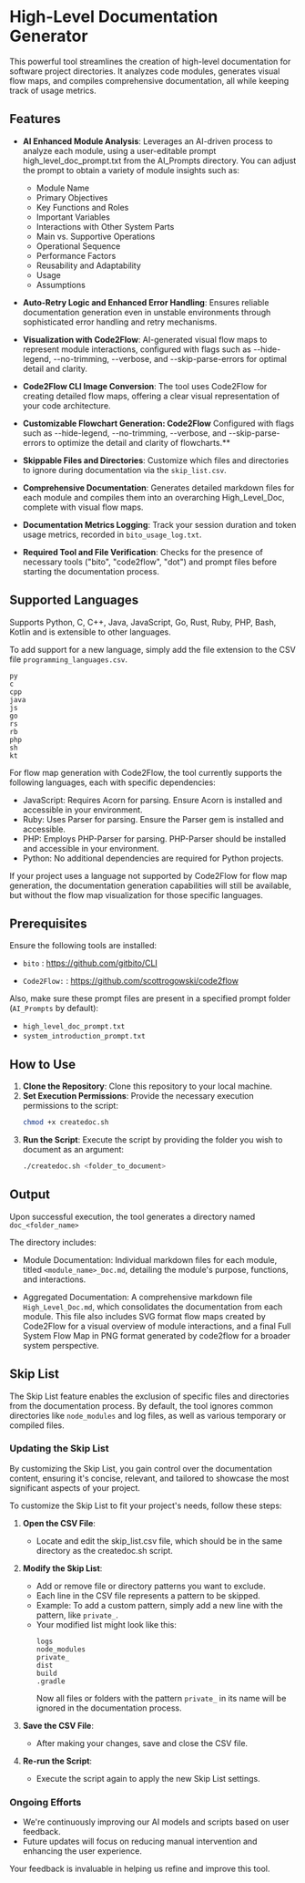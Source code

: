 # High-Level Documentation Generator

This powerful tool streamlines the creation of high-level documentation for software project directories. It analyzes code modules, generates visual flow maps, and compiles comprehensive documentation, all while keeping track of usage metrics.

## Features

- **AI Enhanced Module Analysis**: Leverages an AI-driven process to analyze each module, using a user-editable prompt high_level_doc_prompt.txt from the AI_Prompts directory. You can adjust the prompt to obtain a variety of module insights such as:
   - Module Name
   - Primary Objectives
   - Key Functions and Roles
   - Important Variables
   - Interactions with Other System Parts
   - Main vs. Supportive Operations
   - Operational Sequence
   - Performance Factors
   - Reusability and Adaptability
   - Usage
   - Assumptions

- **Auto-Retry Logic and Enhanced Error Handling**: Ensures reliable documentation generation even in unstable environments through sophisticated error handling and retry mechanisms.

- **Visualization with Code2Flow**: AI-generated visual flow maps to represent module interactions, configured with flags such as --hide-legend, --no-trimming, --verbose, and --skip-parse-errors for optimal detail and clarity.

- **Code2Flow CLI Image Conversion**: The tool uses Code2Flow for creating detailed flow maps, offering a clear visual representation of your code architecture.
- **Customizable Flowchart Generation: Code2Flow** Configured with flags such as --hide-legend, --no-trimming, --verbose, and --skip-parse-errors to optimize the detail and clarity of flowcharts.**
- **Skippable Files and Directories**: Customize which files and directories to ignore during documentation via the `skip_list.csv`.

- **Comprehensive Documentation**: Generates detailed markdown files for each module and compiles them into an overarching High_Level_Doc, complete with visual flow maps. 

- **Documentation Metrics Logging**: Track your session duration and token usage metrics, recorded in `bito_usage_log.txt`.

- **Required Tool and File Verification**: Checks for the presence of necessary tools ("bito", "code2flow", "dot") and prompt files before starting the documentation process.

## Supported Languages

Supports Python, C, C++, Java, JavaScript, Go, Rust, Ruby, PHP, Bash, Kotlin and is extensible to other languages.

To add support for a new language, simply add the file extension to the CSV file `programming_languages.csv`.

```
py
c
cpp
java
js
go
rs
rb
php
sh
kt
```

For flow map generation with Code2Flow, the tool currently supports the following languages, each with specific dependencies:

- JavaScript: Requires Acorn for parsing. Ensure Acorn is installed and accessible in your environment.
- Ruby: Uses Parser for parsing. Ensure the Parser gem is installed and accessible.
- PHP: Employs PHP-Parser for parsing. PHP-Parser should be installed and accessible in your environment.
- Python: No additional dependencies are required for Python projects.

If your project uses a language not supported by Code2Flow for flow map generation, the documentation generation capabilities will still be available, but without the flow map visualization for those specific languages.

## Prerequisites

Ensure the following tools are installed:

- `bito` : https://github.com/gitbito/CLI

- `Code2Flow:` : https://github.com/scottrogowski/code2flow

Also, make sure these prompt files are present in a specified prompt folder (`AI_Prompts` by default):

- `high_level_doc_prompt.txt`
- `system_introduction_prompt.txt`

## How to Use

1. **Clone the Repository**: Clone this repository to your local machine.
2. **Set Execution Permissions**: Provide the necessary execution permissions to the script:
   ```bash
   chmod +x createdoc.sh
   ```
3. **Run the Script**: Execute the script by providing the folder you wish to document as an argument:
   ```bash
   ./createdoc.sh <folder_to_document>
   ```

## Output

Upon successful execution, the tool generates a directory named `doc_<folder_name>`

The directory includes:

- Module Documentation: Individual markdown files for each module, titled `<module_name>_Doc.md`, detailing the module's purpose, functions, and interactions.

- Aggregated Documentation: A comprehensive markdown file `High_Level_Doc.md`, which consolidates the documentation from each module. This file also includes SVG format flow maps created by Code2Flow for a visual overview of module interactions, and a final Full System Flow Map in PNG format generated by code2flow for a broader system perspective.

## Skip List

The Skip List feature enables the exclusion of specific files and directories from the documentation process. By default, the tool ignores common directories like `node_modules` and log files, as well as various temporary or compiled files.

### Updating the Skip List

By customizing the Skip List, you gain control over the documentation content, ensuring it's concise, relevant, and tailored to showcase the most significant aspects of your project.

To customize the Skip List to fit your project's needs, follow these steps:

1. **Open the CSV File**:
   - Locate and edit the skip_list.csv file, which should be in the same directory as the createdoc.sh script.

2. **Modify the Skip List**:
   - Add or remove file or directory patterns you want to exclude.
   - Each line in the CSV file represents a pattern to be skipped.
   - Example: To add a custom pattern, simply add a new line with the pattern, like `private_`.
   - Your modified list might look like this:
      ```
      logs
      node_modules
      private_
      dist
      build
      .gradle
      ```
      Now all files or folders with the pattern `private_` in its name will be ignored in the documentation process.

3. **Save the CSV File**:
   - After making your changes, save and close the CSV file.

5. **Re-run the Script**:
   - Execute the script again to apply the new Skip List settings.

### Ongoing Efforts
- We're continuously improving our AI models and scripts based on user feedback.
- Future updates will focus on reducing manual intervention and enhancing the user experience.

Your feedback is invaluable in helping us refine and improve this tool.
